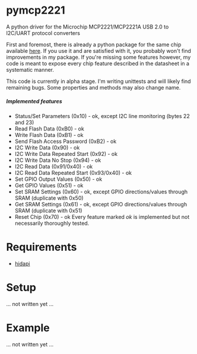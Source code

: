 # pymcp2221
A python driver for the Microchip MCP2221/MCP2221A USB 2.0 to I2C/UART protocol converters

First and foremost, there is already a python package for the same chip available [here](https://github.com/nonNoise/PyMCP2221A). If you use it and are satisfied with it, you probably won't find improvements in my package. If you're missing some features however, my code is meant to expose every chip feature described in the datasheet in a systematic manner.

This code is currently in alpha stage. I'm writing unittests and will likely find remaining bugs. Some properties and methods may also change name.

##### Implemented features
- Status/Set Parameters (0x10) - ok, except I2C line monitoring (bytes 22 and 23)
- Read Flash Data (0xB0) - ok
- Write Flash Data (0xB1) - ok
- Send Flash Access Password (0xB2) - ok
- I2C Write Data (0x90) - ok
- I2C Write Data Repeated Start (0x92) - ok
- I2C Write Data No Stop (0x94) - ok
- I2C Read Data (0x91/0x40) - ok
- I2C Read Data Repeated Start (0x93/0x40) - ok
- Set GPIO Output Values (0x50) - ok
- Get GPIO Values (0x51) - ok
- Set SRAM Settings (0x60) - ok, except GPIO directions/values through SRAM (duplicate with 0x50)
- Get SRAM Settings (0x61) - ok, except GPIO directions/values through SRAM (duplicate with 0x51)
- Reset Chip (0x70) - ok
Every feature marked *ok* is implemented but not necessarily thoroughly tested.

# Requirements
- [hidapi](https://pypi.org/project/hidapi)

# Setup
... not written yet ...

# Example
... not written yet ...
